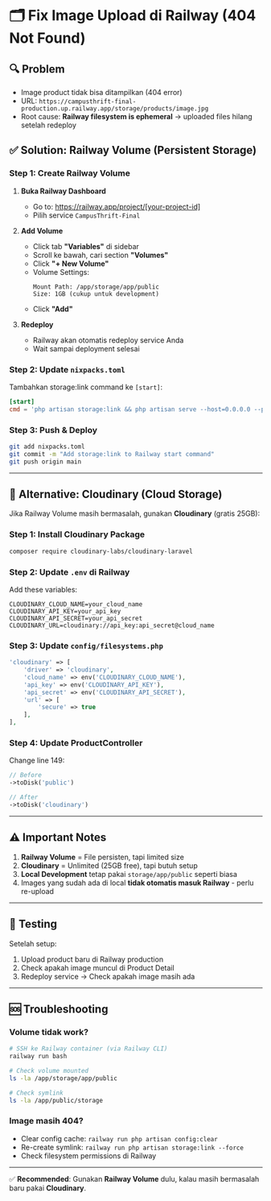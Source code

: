 # 🗂️ Fix Image Upload di Railway (404 Not Found)

## 🔍 Problem
- Image product tidak bisa ditampilkan (404 error)
- URL: `https://campusthrift-final-production.up.railway.app/storage/products/image.jpg`
- Root cause: **Railway filesystem is ephemeral** → uploaded files hilang setelah redeploy

## ✅ Solution: Railway Volume (Persistent Storage)

### Step 1: Create Railway Volume

1. **Buka Railway Dashboard**
   - Go to: https://railway.app/project/[your-project-id]
   - Pilih service `CampusThrift-Final`

2. **Add Volume**
   - Click tab **"Variables"** di sidebar
   - Scroll ke bawah, cari section **"Volumes"**
   - Click **"+ New Volume"**
   - Volume Settings:
     ```
     Mount Path: /app/storage/app/public
     Size: 1GB (cukup untuk development)
     ```
   - Click **"Add"**

3. **Redeploy**
   - Railway akan otomatis redeploy service Anda
   - Wait sampai deployment selesai

### Step 2: Update `nixpacks.toml`

Tambahkan storage:link command ke `[start]`:

```toml
[start]
cmd = 'php artisan storage:link && php artisan serve --host=0.0.0.0 --port=$PORT'
```

### Step 3: Push & Deploy

```bash
git add nixpacks.toml
git commit -m "Add storage:link to Railway start command"
git push origin main
```

---

## 🎯 Alternative: Cloudinary (Cloud Storage)

Jika Railway Volume masih bermasalah, gunakan **Cloudinary** (gratis 25GB):

### Step 1: Install Cloudinary Package

```bash
composer require cloudinary-labs/cloudinary-laravel
```

### Step 2: Update `.env` di Railway

Add these variables:
```env
CLOUDINARY_CLOUD_NAME=your_cloud_name
CLOUDINARY_API_KEY=your_api_key
CLOUDINARY_API_SECRET=your_api_secret
CLOUDINARY_URL=cloudinary://api_key:api_secret@cloud_name
```

### Step 3: Update `config/filesystems.php`

```php
'cloudinary' => [
    'driver' => 'cloudinary',
    'cloud_name' => env('CLOUDINARY_CLOUD_NAME'),
    'api_key' => env('CLOUDINARY_API_KEY'),
    'api_secret' => env('CLOUDINARY_API_SECRET'),
    'url' => [
        'secure' => true
    ],
],
```

### Step 4: Update ProductController

Change line 149:
```php
// Before
->toDisk('public')

// After
->toDisk('cloudinary')
```

---

## ⚠️ Important Notes

1. **Railway Volume** = File persisten, tapi limited size
2. **Cloudinary** = Unlimited (25GB free), tapi butuh setup
3. **Local Development** tetap pakai `storage/app/public` seperti biasa
4. Images yang sudah ada di local **tidak otomatis masuk Railway** - perlu re-upload

---

## 🧪 Testing

Setelah setup:

1. Upload product baru di Railway production
2. Check apakah image muncul di Product Detail
3. Redeploy service → Check apakah image masih ada

---

## 🆘 Troubleshooting

### Volume tidak work?
```bash
# SSH ke Railway container (via Railway CLI)
railway run bash

# Check volume mounted
ls -la /app/storage/app/public

# Check symlink
ls -la /app/public/storage
```

### Image masih 404?
- Clear config cache: `railway run php artisan config:clear`
- Re-create symlink: `railway run php artisan storage:link --force`
- Check filesystem permissions di Railway

---

✅ **Recommended**: Gunakan **Railway Volume** dulu, kalau masih bermasalah baru pakai **Cloudinary**.

